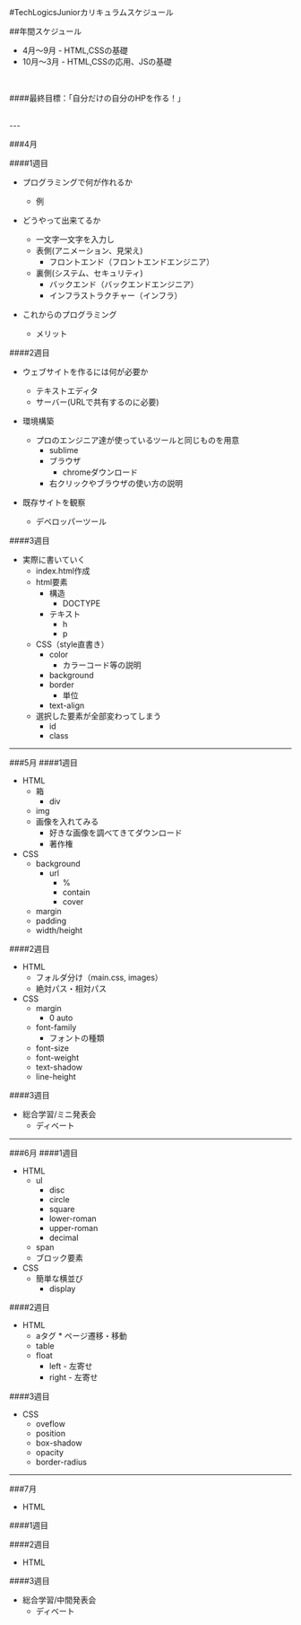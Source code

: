 #TechLogicsJuniorカリキュラムスケジュール

##年間スケジュール

* 4月〜9月 - HTML,CSSの基礎
* 10月〜3月 - HTML,CSSの応用、JSの基礎

<br>

####最終目標：「自分だけの自分のHPを作る！」


<br>
---
<br>

###4月

####1週目
* プログラミングで何が作れるか
	* 例

* どうやって出来てるか
	* 一文字一文字を入力し
	* 表側(アニメーション、見栄え)
		* フロントエンド（フロントエンドエンジニア）
	* 裏側(システム、セキュリティ)
		* バックエンド（バックエンドエンジニア）
		* インフラストラクチャー（インフラ）

* これからのプログラミング
	* メリット

####2週目
* ウェブサイトを作るには何が必要か
	* テキストエディタ
	* サーバー(URLで共有するのに必要)

* 環境構築
	* プロのエンジニア達が使っているツールと同じものを用意
		* sublime
		* ブラウザ
			* chromeダウンロード
		* 右クリックやブラウザの使い方の説明

* 既存サイトを観察
	* デベロッパーツール


####3週目
* 実際に書いていく
	* index.html作成
	* html要素
		* 構造
			* DOCTYPE
		* テキスト
			* h
			* p
	* CSS（style直書き）
		* color
			* カラーコード等の説明
		* background
		* border
			* 単位
		* text-align
	* 選択した要素が全部変わってしまう
		* id
		* class

------

###5月
####1週目
* HTML
	* 箱
		* div
	* img
	* 画像を入れてみる
		* 好きな画像を調べてきてダウンロード
		* 著作権
* CSS
	* background
		* url
			* %
			* contain
			* cover
	* margin
	* padding
	* width/height


####2週目
* HTML
	* フォルダ分け（main.css, images）
	* 絶対パス・相対パス
* CSS
	* margin
		* 0 auto
	* font-family
		* フォントの種類 
	* font-size
	* font-weight
	* text-shadow
	* line-height


####3週目
* 総合学習/ミニ発表会
	* ディベート


------

###6月
####1週目
* HTML
	* ul
		* disc
		* circle
		* square
		* lower-roman
		* upper-roman
		* decimal
	* span
	* ブロック要素
* CSS
	* 簡単な横並び
		* display


####2週目
* HTML
	* aタグ
			* ページ遷移・移動
	* table
	* float
		* left - 左寄せ
		* right - 左寄せ


####3週目
* CSS
	* oveflow
	* position
	* box-shadow
	* opacity
	* border-radius


------


###7月
* HTML

####1週目

####2週目
* HTML


####3週目
* 総合学習/中間発表会
	* ディベート